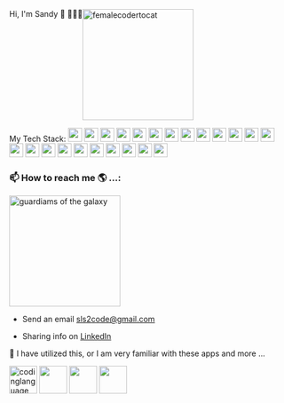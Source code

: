 
<div align:'left' {: style="display: flex" }>
Hi, I'm Sandy 👋 👩🏾‍💻
<img src="https://github.com/slsmi894/slsmi894/assets/83996619/1f446ca1-b5b4-4cc9-a8f4-8abb0e1bc994" alt="femalecodertocat" width="200" height="200"> 
</div>
<p align:'right'>  
 My Tech Stack:

<img src="https://github.com/slsmi894/slsmi894/assets/83996619/f996c96c-1346-42fc-a0dd-5ec21b26ebd0" alt="codinglanguage" width="25" height="25">

<img src="https://github.com/slsmi894/slsmi894/assets/83996619/101f76f3-36c2-4411-a63e-f24bd897997b" alt="codinglanguage" width="25" height="25">

<img src="https://github.com/slsmi894/slsmi894/assets/83996619/be1feddc-89c5-4b04-b324-03f2339d7807" alt="codinglanguage" width="25" height="25">

<img src="https://github.com/slsmi894/slsmi894/assets/83996619/da8f1a38-af8f-4467-8a6f-6794e440ddaa" alt="codinglanguage" width="25" height="25">

<img src="https://github.com/slsmi894/slsmi894/assets/83996619/95c5e5f0-12a6-4a15-9db2-b406137186f2" alt="codinglanguage" width="25" height="25">

<img src="https://github.com/slsmi894/slsmi894/assets/83996619/0c374934-cade-4a6a-a062-aa40c2fb8a64" width="25" height="25">

<img src="https://github.com/slsmi894/slsmi894/assets/83996619/ca80ab7f-248c-4408-9925-bfbb2ba9882d" width="25" height="25">

<img src="https://github.com/slsmi894/slsmi894/assets/83996619/8c02cf4a-2606-4a4a-95c0-c08b0907ec7c" width="25" height="25">

<img src="https://github.com/slsmi894/slsmi894/assets/83996619/f86203ba-1cc6-427d-8585-8faaf5549bb9" width="25" height="25">

<img src="https://github.com/slsmi894/slsmi894/assets/83996619/feb54dd0-29df-4d37-9c5a-65d8b33353f6e" width="25" height="25">

<img src="https://github.com/slsmi894/slsmi894/assets/83996619/1d2b4822-8f65-4945-9f6f-0e31972f0336" width="25" height="25">

<img src="https://github.com/slsmi894/slsmi894/assets/83996619/4b098175-3296-469a-b5e3-76e7116b24e0" width="25" height="25">

<img src="https://github.com/slsmi894/slsmi894/assets/83996619/6b094518-2785-44f2-a954-51ee73a307e8" width="25" height="25">

<img src="https://github.com/slsmi894/slsmi894/assets/83996619/4c5487a9-bffa-471f-885b-09b0f4fa2610" width="25" height="25">

<img src="https://github.com/slsmi894/slsmi894/assets/83996619/6d276ac2-6f28-4cbf-bc98-e777306c8891" width="25" height="25">

<img src="https://github.com/slsmi894/slsmi894/assets/83996619/a6f6fdf2-cd08-412a-8a25-3583b7198b83" width="25" height="25">

<img src="https://github.com/slsmi894/slsmi894/assets/83996619/bde81bcc-4b14-4c83-a0e9-65b5b1dbf61b" width="25" height="25">

<img src="https://github.com/slsmi894/slsmi894/assets/83996619/1c54a3ab-479b-4867-a078-8188cf78f390" width="25" height="25">

<img src="https://github.com/slsmi894/slsmi894/assets/83996619/54c15a02-492c-4607-b327-069e96b4bc68" width="25" height="25">

<img src="https://github.com/slsmi894/slsmi894/assets/83996619/04c80861-3b5e-4250-9c8f-a260e1cd2953" width="25" height="25">

<img src="https://github.com/slsmi894/slsmi894/assets/83996619/686002a0-6438-4273-ae78-75e4a14c7dd1" width="25" height="25">

<img src="https://github.com/slsmi894/slsmi894/assets/83996619/ff29c088-e591-4b1d-84f2-3d1be280d6eb" width="25" height="25">

<img src="https://github.com/slsmi894/slsmi894/assets/83996619/4c541c34-16bd-4010-bad2-9c3f786c2c4c" width="25" height="25">
</p>



### 📫 How to reach me 🌎 ...:  

<div>
  
  <img src="http://38.media.tumblr.com/e50a6888e95783b4ffc678e67890562d/tumblr_naqiaaaNht1qjulcao4_500.gif" alt="guardiams of the galaxy" width="200" height="200" borderRadius="50px">
  
  <div>
    
  - Send an email [sls2code@gmail.com](sls2code@gmail.com)
    
  - Sharing info on [LinkedIn](https://www.linkedin.com/in/sandrasmithdev1548/)
    
  </div>
</div>







🌱 I have utilized this, or I am very familiar with these apps and more  ...

<img src="https://github.com/slsmi894/slsmi894/assets/83996619/beef676e-2a9c-454c-a196-1b2be8ffbf34" alt="codinglanguage" width="50" height="50">

<img src="https://github.com/slsmi894/slsmi894/assets/83996619/2ec8f1d6-4375-44d0-b8d5-a731b3b4bf75" width="50" height="50">

<img src="https://github.com/slsmi894/slsmi894/assets/83996619/d5d307c2-8cbe-4e2f-8b23-79353b7b3b8d" width="50" height="50">

<img src="https://github.com/slsmi894/slsmi894/assets/83996619/249a19a0-9a48-4750-b313-972ed1fff71e" width="50" height="50">






